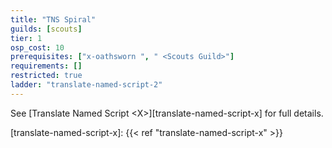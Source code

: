 ```yaml
---
title: "TNS Spiral"
guilds: [scouts]
tier: 1
osp_cost: 10
prerequisites: ["x-oathsworn ", " <Scouts Guild>"]
requirements: []
restricted: true
ladder: "translate-named-script-2"
---
```

See [Translate Named Script \<X>][translate-named-script-x] for full details.

[translate-named-script-x]: {{< ref "translate-named-script-x" >}}